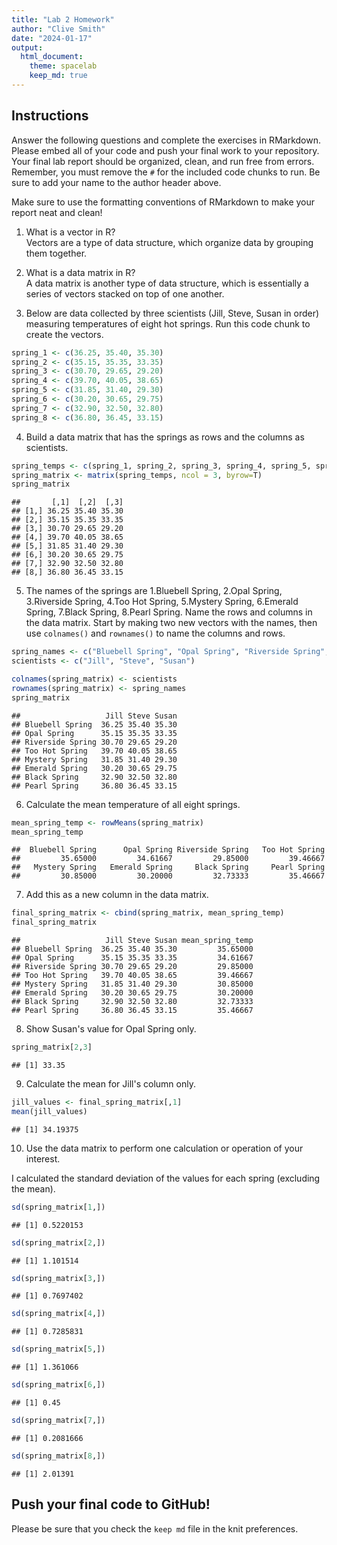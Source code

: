 ```yaml
---
title: "Lab 2 Homework"
author: "Clive Smith"
date: "2024-01-17"
output:
  html_document: 
    theme: spacelab
    keep_md: true
---
```


## Instructions
Answer the following questions and complete the exercises in RMarkdown. Please embed all of your code and push your final work to your repository. Your final lab report should be organized, clean, and run free from errors. Remember, you must remove the `#` for the included code chunks to run. Be sure to add your name to the author header above.  

Make sure to use the formatting conventions of RMarkdown to make your report neat and clean!  

1. What is a vector in R?  
Vectors are a type of data structure, which organize data by grouping them together. 

2. What is a data matrix in R?  
A data matrix is another type of data structure, which is essentially a series of vectors stacked on top of one another.

3. Below are data collected by three scientists (Jill, Steve, Susan in order) measuring temperatures of eight hot springs. Run this code chunk to create the vectors.  

```r
spring_1 <- c(36.25, 35.40, 35.30)
spring_2 <- c(35.15, 35.35, 33.35)
spring_3 <- c(30.70, 29.65, 29.20)
spring_4 <- c(39.70, 40.05, 38.65)
spring_5 <- c(31.85, 31.40, 29.30)
spring_6 <- c(30.20, 30.65, 29.75)
spring_7 <- c(32.90, 32.50, 32.80)
spring_8 <- c(36.80, 36.45, 33.15)
```

4. Build a data matrix that has the springs as rows and the columns as scientists.  


```r
spring_temps <- c(spring_1, spring_2, spring_3, spring_4, spring_5, spring_6, spring_7, spring_8)
spring_matrix <- matrix(spring_temps, ncol = 3, byrow=T)
spring_matrix
```

```
##       [,1]  [,2]  [,3]
## [1,] 36.25 35.40 35.30
## [2,] 35.15 35.35 33.35
## [3,] 30.70 29.65 29.20
## [4,] 39.70 40.05 38.65
## [5,] 31.85 31.40 29.30
## [6,] 30.20 30.65 29.75
## [7,] 32.90 32.50 32.80
## [8,] 36.80 36.45 33.15
```


5. The names of the springs are 1.Bluebell Spring, 2.Opal Spring, 3.Riverside Spring, 4.Too Hot Spring, 5.Mystery Spring, 6.Emerald Spring, 7.Black Spring, 8.Pearl Spring. Name the rows and columns in the data matrix. Start by making two new vectors with the names, then use `colnames()` and `rownames()` to name the columns and rows.


```r
spring_names <- c("Bluebell Spring", "Opal Spring", "Riverside Spring", "Too Hot Spring", "Mystery Spring", "Emerald Spring", "Black Spring", "Pearl Spring")
scientists <- c("Jill", "Steve", "Susan")
```


```r
colnames(spring_matrix) <- scientists
rownames(spring_matrix) <- spring_names
spring_matrix
```

```
##                   Jill Steve Susan
## Bluebell Spring  36.25 35.40 35.30
## Opal Spring      35.15 35.35 33.35
## Riverside Spring 30.70 29.65 29.20
## Too Hot Spring   39.70 40.05 38.65
## Mystery Spring   31.85 31.40 29.30
## Emerald Spring   30.20 30.65 29.75
## Black Spring     32.90 32.50 32.80
## Pearl Spring     36.80 36.45 33.15
```


6. Calculate the mean temperature of all eight springs.


```r
mean_spring_temp <- rowMeans(spring_matrix)
mean_spring_temp
```

```
##  Bluebell Spring      Opal Spring Riverside Spring   Too Hot Spring 
##         35.65000         34.61667         29.85000         39.46667 
##   Mystery Spring   Emerald Spring     Black Spring     Pearl Spring 
##         30.85000         30.20000         32.73333         35.46667
```
7. Add this as a new column in the data matrix.  


```r
final_spring_matrix <- cbind(spring_matrix, mean_spring_temp)
final_spring_matrix
```

```
##                   Jill Steve Susan mean_spring_temp
## Bluebell Spring  36.25 35.40 35.30         35.65000
## Opal Spring      35.15 35.35 33.35         34.61667
## Riverside Spring 30.70 29.65 29.20         29.85000
## Too Hot Spring   39.70 40.05 38.65         39.46667
## Mystery Spring   31.85 31.40 29.30         30.85000
## Emerald Spring   30.20 30.65 29.75         30.20000
## Black Spring     32.90 32.50 32.80         32.73333
## Pearl Spring     36.80 36.45 33.15         35.46667
```


8. Show Susan's value for Opal Spring only.


```r
spring_matrix[2,3]
```

```
## [1] 33.35
```


9. Calculate the mean for Jill's column only.  


```r
jill_values <- final_spring_matrix[,1]
mean(jill_values)
```

```
## [1] 34.19375
```

10. Use the data matrix to perform one calculation or operation of your interest.

I calculated the standard deviation of the values for each spring (excluding the mean).


```r
sd(spring_matrix[1,])
```

```
## [1] 0.5220153
```

```r
sd(spring_matrix[2,])
```

```
## [1] 1.101514
```

```r
sd(spring_matrix[3,])
```

```
## [1] 0.7697402
```

```r
sd(spring_matrix[4,])
```

```
## [1] 0.7285831
```

```r
sd(spring_matrix[5,])
```

```
## [1] 1.361066
```

```r
sd(spring_matrix[6,])
```

```
## [1] 0.45
```

```r
sd(spring_matrix[7,])
```

```
## [1] 0.2081666
```

```r
sd(spring_matrix[8,])
```

```
## [1] 2.01391
```

## Push your final code to GitHub!
Please be sure that you check the `keep md` file in the knit preferences.  
